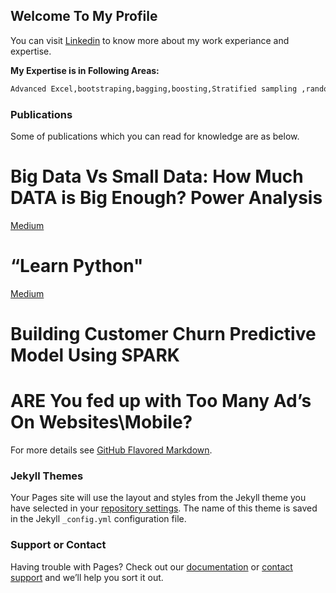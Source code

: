 ## Welcome To My Profile


You can visit [Linkedin](https://in.linkedin.com/in/vinayak-navale-47469913) to know more about my work experiance and expertise.


**My Expertise is in Following Areas:** 
```markdown 
Advanced Excel,bootstraping,bagging,boosting,Stratified sampling ,random sampling,out of bag error,ensemble methods,Hypothesis Testing,Model Building,Clustering,Association Rule,Linear and Logistic Regression Modeling,Statistical Analysis,Suprivised & Unsuprivised Models,AI & Deep Learning (CNN,RNN),Time Series Models, Forecasting,Clustering,Naive Baysian Algortims,Recommendation Algorithm,DataMining,Machine Learning,Deep Learning,Algorithms,PowerBI, D3.js Visualization,SQL/PlSql (OCA Certified),CQL,Teradata SQL,My SQL,Big Data,Hadoop Map Reduce,UDF,Hive SQL,Mongo DB No-Sql,Mongo Aggregation Frame Work,Mongo Mapreduce,Python,Elastic Search,Python-Pandas,ARIMA Model,Spark Cluster ,Deep learning,keras, Spark-ML,Redis,Computing,Unix/Linux(awk,grep,sed),Shell Scripting,Perl Scripts,Excel Macros,SAS,R,CRM,Email Marketing,Web Analytics,SCM,BigData Analytics,Research,Druid Rest based Querying,Big Data Crunching,Tableau, Parallel Processing,Threading,data structure,elasticsearch,cloud computing platform(iaas, paas,SaaS),(Aws, Azure,GCP), scala,Unit Testing,cosmo db,etc
```

### Publications

Some of publications which you can read for knowledge are as below.

# Big Data Vs Small Data: How Much DATA is Big Enough? Power Analysis
[Medium](https://medium.com/@vinayak_navale/big-data-vs-small-data-how-much-data-is-big-enough-32e50103d0d4)

# “Learn Python"
[Medium](https://medium.com/@vinayak_navale/learn-python-b40e55102b02)

# Building Customer Churn Predictive Model Using SPARK

# ARE You fed up with Too Many Ad’s On Websites\Mobile?



For more details see [GitHub Flavored Markdown](https://guides.github.com/features/mastering-markdown/).

### Jekyll Themes

Your Pages site will use the layout and styles from the Jekyll theme you have selected in your [repository settings](https://github.com/vinayakn/vinayakn.github.io/settings). The name of this theme is saved in the Jekyll `_config.yml` configuration file.

### Support or Contact

Having trouble with Pages? Check out our [documentation](https://docs.github.com/categories/github-pages-basics/) or [contact support](https://github.com/contact) and we’ll help you sort it out.
